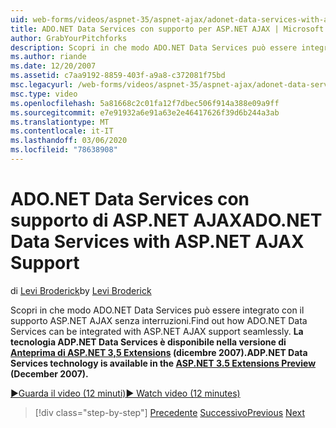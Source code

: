 ```yaml
---
uid: web-forms/videos/aspnet-35/aspnet-ajax/adonet-data-services-with-aspnet-ajax-support
title: ADO.NET Data Services con supporto per ASP.NET AJAX | Microsoft Docs
author: GrabYourPitchforks
description: Scopri in che modo ADO.NET Data Services può essere integrato con il supporto ASP.NET AJAX senza interruzioni. La tecnologia ADP.NET Data Services è disponibile in ASP.NET 3,5 E...
ms.author: riande
ms.date: 12/20/2007
ms.assetid: c7aa9192-8859-403f-a9a8-c372081f75bd
msc.legacyurl: /web-forms/videos/aspnet-35/aspnet-ajax/adonet-data-services-with-aspnet-ajax-support
msc.type: video
ms.openlocfilehash: 5a81668c2c01fa12f7dbec506f914a388e09a9ff
ms.sourcegitcommit: e7e91932a6e91a63e2e46417626f39d6b244a3ab
ms.translationtype: MT
ms.contentlocale: it-IT
ms.lasthandoff: 03/06/2020
ms.locfileid: "78638908"
---
```

# <a name="adonet-data-services-with-aspnet-ajax-support"></a><span data-ttu-id="cd612-104">ADO.NET Data Services con supporto di ASP.NET AJAX</span><span class="sxs-lookup"><span data-stu-id="cd612-104">ADO.NET Data Services with ASP.NET AJAX Support</span></span>

<span data-ttu-id="cd612-105">di [Levi Broderick](https://github.com/GrabYourPitchforks)</span><span class="sxs-lookup"><span data-stu-id="cd612-105">by [Levi Broderick](https://github.com/GrabYourPitchforks)</span></span>

<span data-ttu-id="cd612-106">Scopri in che modo ADO.NET Data Services può essere integrato con il supporto ASP.NET AJAX senza interruzioni.</span><span class="sxs-lookup"><span data-stu-id="cd612-106">Find out how ADO.NET Data Services can be integrated with ASP.NET AJAX support seamlessly.</span></span> <span data-ttu-id="cd612-107">**La tecnologia ADP.NET Data Services è disponibile nella versione di [Anteprima di ASP.NET 3,5 Extensions](https://www.asp.net/downloads/35-sp1#find) (dicembre 2007).**</span><span class="sxs-lookup"><span data-stu-id="cd612-107">**ADP.NET Data Services technology is available in the [ASP.NET 3.5 Extensions Preview](https://www.asp.net/downloads/35-sp1#find) (December 2007).**</span></span>

[<span data-ttu-id="cd612-108">&#9654;Guarda il video (12 minuti)</span><span class="sxs-lookup"><span data-stu-id="cd612-108">&#9654; Watch video (12 minutes)</span></span>](https://channel9.msdn.com/Blogs/ASP-NET-Site-Videos/adonet-data-services-with-aspnet-ajax-support)

> [!div class="step-by-step"]
> <span data-ttu-id="cd612-109">[Precedente](aspnet-ajax-a-demonstration-of-aspnet-ajax.md)
> [Successivo](introduction-to-aspnet-ajax-history.md)</span><span class="sxs-lookup"><span data-stu-id="cd612-109">[Previous](aspnet-ajax-a-demonstration-of-aspnet-ajax.md)
[Next](introduction-to-aspnet-ajax-history.md)</span></span>

